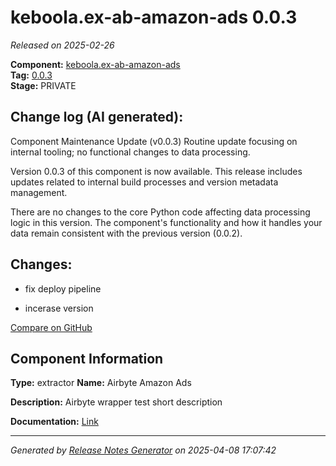 #  keboola.ex-ab-amazon-ads 0.0.3

_Released on 2025-02-26_

**Component:** [keboola.ex-ab-amazon-ads](https://github.com/keboola/component-airbyte-wrapper)  
**Tag:** [0.0.3](https://github.com/keboola/component-airbyte-wrapper/releases/tag/0.0.3)  
**Stage:** PRIVATE


## Change log (AI generated):
Component Maintenance Update (v0.0.3)
Routine update focusing on internal tooling; no functional changes to data processing.

Version 0.0.3 of this component is now available. This release includes updates related to internal build processes and version metadata management.

There are no changes to the core Python code affecting data processing logic in this version. The component's functionality and how it handles your data remain consistent with the previous version (0.0.2).



## Changes:



- fix deploy pipeline 




- incerase version 



[Compare on GitHub](https://github.com/keboola/component-airbyte-wrapper/compare/0.0.2...0.0.3)



## Component Information
**Type:** extractor
**Name:** Airbyte Amazon Ads

**Description:** Airbyte wrapper test short description


**Documentation:** [Link](https://github.com/keboola/component-airbyte-wrapper-test/blob/master/README.md)



---
_Generated by [Release Notes Generator](https://github.com/keboola/release-notes-generator)
on 2025-04-08 17:07:42_